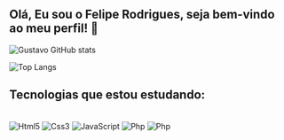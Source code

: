 ## Olá, Eu sou o Felipe Rodrigues, seja bem-vindo ao meu perfil! 👋

![Gustavo GitHub stats](https://github-readme-stats.vercel.app/api?username=SantosFelipeDev&show_icons=true&theme=radical)

![Top Langs](https://github-readme-stats.vercel.app/api/top-langs/?username=SantosFelipeDev&layout=compact&theme=react&show)

## Tecnologias que estou estudando:

<div class=container style="display: inline-block"><br>
  <img align="center" alt="Html5"src="https://img.shields.io/badge/HTML5-E34F26?style=for-the-badge&logo=html5&logoColor=white">
  <img align="center" alt="Css3"src="https://img.shields.io/badge/CSS3-1572B6?style=for-the-badge&logo=css3&logoColor=white">
  <img align="center" alt="JavaScript"src="https://img.shields.io/badge/JavaScript-F7DF1E?style=for-the-badge&logo=javascript&logoColor=black">
  <img align="center" alt="Php"src="https://img.shields.io/badge/PHP-777BB4?style=for-the-badge&logo=php&logoColor=white">
  <img align="center" alt="Php"src="https://img.shields.io/badge/Python-3776AB?style=for-the-badge&logo=python&logoColor=white">
</div>
